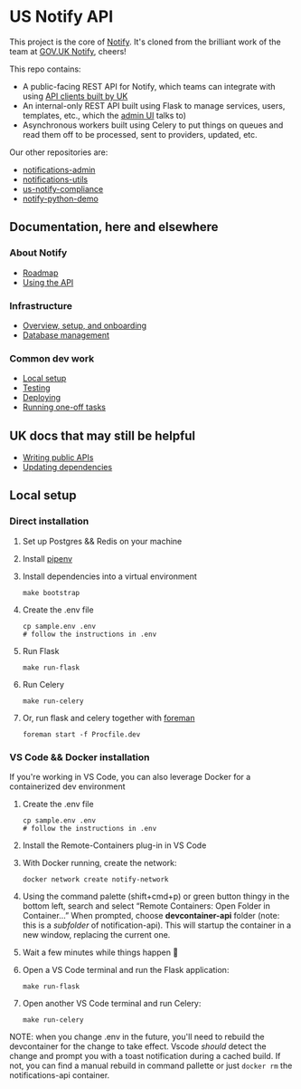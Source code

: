 # US Notify API

This project is the core of [Notify](https://notifications-admin.app.cloud.gov/). It's cloned from the brilliant work of the team at [GOV.UK Notify](https://github.com/alphagov/notifications-api), cheers!

This repo contains:

- A public-facing REST API for Notify, which teams can integrate with using [API clients built by UK](https://www.notifications.service.gov.uk/documentation)
- An internal-only REST API built using Flask to manage services, users, templates, etc., which the [admin UI](http://github.com/18F/notifications-admin) talks to)
- Asynchronous workers built using Celery to put things on queues and read them off to be processed, sent to providers, updated, etc.

Our other repositories are:

- [notifications-admin](https://github.com/GSA/notifications-admin)
- [notifications-utils](https://github.com/GSA/notifications-utils)
- [us-notify-compliance](https://github.com/GSA/us-notify-compliance/)
- [notify-python-demo](https://github.com/GSA/notify-python-demo)

## Documentation, here and elsewhere

### About Notify

- [Roadmap](https://notifications-admin.app.cloud.gov/features/roadmap)
- [Using the API](./docs/api-usage.md)

### Infrastructure

- [Overview, setup, and onboarding](./docs/infra-overview.md)
- [Database management](./docs/database-management.md)

### Common dev work

- [Local setup](#local-setup)
- [Testing](./docs/testing.md)
- [Deploying](./docs/deploying.md)
- [Running one-off tasks](./docs/one-off-tasks.md)

## UK docs that may still be helpful

- [Writing public APIs](docs/writing-public-apis.md)
- [Updating dependencies](https://github.com/alphagov/notifications-manuals/wiki/Dependencies)

## Local setup

### Direct installation

1. Set up Postgres && Redis on your machine

1. Install [pipenv](https://pipenv.pypa.io/en/latest/)

1. Install dependencies into a virtual environment

    `make bootstrap`

1. Create the .env file

    ```
    cp sample.env .env
    # follow the instructions in .env
    ```

1. Run Flask

    `make run-flask`

1. Run Celery

    `make run-celery`

1. Or, run flask and celery together with [foreman](https://rubygems.org/gems/foreman)

    `foreman start -f Procfile.dev`


### VS Code && Docker installation

If you're working in VS Code, you can also leverage Docker for a containerized dev environment

1. Create the .env file

    ```
    cp sample.env .env
    # follow the instructions in .env
    ```

1. Install the Remote-Containers plug-in in VS Code

1. With Docker running, create the network:

    `docker network create notify-network`

1. Using the command palette (shift+cmd+p) or green button thingy in the bottom left, search and select “Remote Containers: Open Folder in Container...” When prompted, choose **devcontainer-api** folder (note: this is a *subfolder* of notification-api). This will startup the container in a new window, replacing the current one.

1. Wait a few minutes while things happen 🍵

1. Open a VS Code terminal and run the Flask application:

    `make run-flask`

1. Open another VS Code terminal and run Celery:

    `make run-celery`

NOTE: when you change .env in the future, you'll need to rebuild the devcontainer for the change to take effect. Vscode _should_ detect the change and prompt you with a toast notification during a cached build. If not, you can find a manual rebuild in command pallette or just `docker rm` the notifications-api container.
